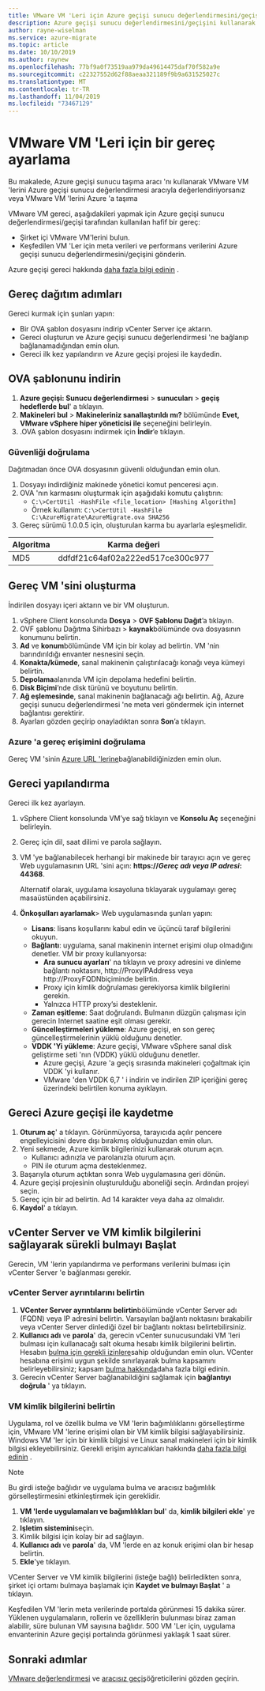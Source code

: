 ```yaml
---
title: VMware VM 'Leri için Azure geçişi sunucu değerlendirmesini/geçişini ayarlama | Microsoft Docs
description: Azure geçişi sunucu değerlendirmesini/geçişini kullanarak VMware VM 'lerinin keşfi, değerlendirmesi ve aracısız geçirilmesi için bir gereç ayarlamayı açıklar.
author: rayne-wiselman
ms.service: azure-migrate
ms.topic: article
ms.date: 10/10/2019
ms.author: raynew
ms.openlocfilehash: 77bf9a0f73519aa979da49614475daf70f582a9e
ms.sourcegitcommit: c22327552d62f88aeaa321189f9b9a631525027c
ms.translationtype: MT
ms.contentlocale: tr-TR
ms.lasthandoff: 11/04/2019
ms.locfileid: "73467129"
---
```

# <a name="set-up-an-appliance-for-vmware-vms"></a>VMware VM 'Leri için bir gereç ayarlama

Bu makalede, Azure geçişi sunucu taşıma aracı 'nı kullanarak VMware VM 'lerini Azure geçişi sunucu değerlendirmesi aracıyla değerlendiriyorsanız veya VMware VM 'lerini Azure 'a taşıma

VMware VM gereci, aşağıdakileri yapmak için Azure geçişi sunucu değerlendirmesi/geçişi tarafından kullanılan hafif bir gereç:

- Şirket içi VMware VM'lerini bulun.
- Keşfedilen VM 'Ler için meta verileri ve performans verilerini Azure geçişi sunucu değerlendirmesini/geçişini gönderin.

Azure geçişi gereci hakkında [daha fazla bilgi edinin](migrate-appliance.md) .


## <a name="appliance-deployment-steps"></a>Gereç dağıtım adımları

Gereci kurmak için şunları yapın:
- Bir OVA şablon dosyasını indirip vCenter Server içe aktarın.
- Gereci oluşturun ve Azure geçişi sunucu değerlendirmesi 'ne bağlanıp bağlanamadığından emin olun.
- Gereci ilk kez yapılandırın ve Azure geçişi projesi ile kaydedin.

## <a name="download-the-ova-template"></a>OVA şablonunu indirin

1. **Azure geçişi: Sunucu değerlendirmesi** > **sunucuları** > **geçiş hedeflerde** **bul**' a tıklayın.
2. **Makineleri bul** > **Makineleriniz sanallaştırıldı mı?** bölümünde **Evet, VMware vSphere hiper yöneticisi ile** seçeneğini belirleyin.
3. .OVA şablon dosyasını indirmek için **İndir**’e tıklayın.



### <a name="verify-security"></a>Güvenliği doğrulama

Dağıtmadan önce OVA dosyasının güvenli olduğundan emin olun.

1. Dosyayı indirdiğiniz makinede yönetici komut penceresi açın.
2. OVA 'nın karmasını oluşturmak için aşağıdaki komutu çalıştırın:
    - ```C:\>CertUtil -HashFile <file_location> [Hashing Algorithm]```
    - Örnek kullanım: ```C:\>CertUtil -HashFile C:\AzureMigrate\AzureMigrate.ova SHA256```
3. Gereç sürümü 1.0.0.5 için, oluşturulan karma bu ayarlarla eşleşmelidir.

  **Algoritma** | **Karma değeri**
  --- | ---
  MD5 | ddfdf21c64af02a222ed517ce300c977


## <a name="create-the-appliance-vm"></a>Gereç VM 'sini oluşturma

İndirilen dosyayı içeri aktarın ve bir VM oluşturun.

1. vSphere Client konsolunda **Dosya** > **OVF Şablonu Dağıt**’a tıklayın.
2. OVF şablonu Dağıtma Sihirbazı > **kaynak**bölümünde ova dosyasının konumunu belirtin.
3. **Ad** ve **konum**bölümünde VM için bir kolay ad belirtin. VM 'nin barındırıldığı envanter nesnesini seçin.
5. **Konakta/kümede**, sanal makinenin çalıştırılacağı konağı veya kümeyi belirtin.
6. **Depolama**alanında VM için depolama hedefini belirtin.
7. **Disk Biçimi**’nde disk türünü ve boyutunu belirtin.
8. **Ağ eşlemesinde**, sanal makinenin bağlanacağı ağı belirtin. Ağ, Azure geçişi sunucu değerlendirmesi 'ne meta veri göndermek için internet bağlantısı gerektirir.
9. Ayarları gözden geçirip onayladıktan sonra **Son**’a tıklayın.


### <a name="verify-appliance-access-to-azure"></a>Azure 'a gereç erişimini doğrulama

Gereç VM 'sinin [Azure URL 'lerine](migrate-support-matrix-vmware.md#assessment-url-access-requirements)bağlanabildiğinizden emin olun.


## <a name="configure-the-appliance"></a>Gereci yapılandırma

Gereci ilk kez ayarlayın.

1. vSphere Client konsolunda VM’ye sağ tıklayın ve **Konsolu Aç** seçeneğini belirleyin.
2. Gereç için dil, saat dilimi ve parola sağlayın.
3. VM 'ye bağlanabilecek herhangi bir makinede bir tarayıcı açın ve gereç Web uygulamasının URL 'sini açın: **https://*Gereç adı veya IP adresi*: 44368**.

   Alternatif olarak, uygulama kısayoluna tıklayarak uygulamayı gereç masaüstünden açabilirsiniz.
4. **Önkoşulları ayarlamak**> Web uygulamasında şunları yapın:
    - **Lisans**: lisans koşullarını kabul edin ve üçüncü taraf bilgilerini okuyun.
    - **Bağlantı**: uygulama, sanal makinenin internet erişimi olup olmadığını denetler. VM bir proxy kullanıyorsa:
        - **Ara sunucu ayarları**' na tıklayın ve proxy adresini ve dinleme bağlantı noktasını, http://ProxyIPAddress veya http://ProxyFQDNbiçiminde belirtin.
        - Proxy için kimlik doğrulaması gerekiyorsa kimlik bilgilerini gerekin.
        - Yalnızca HTTP proxy’si desteklenir.
    - **Zaman eşitleme**: Saat doğrulandı. Bulmanın düzgün çalışması için gerecin Internet saatine eşit olması gerekir.
    - **Güncelleştirmeleri yükleme**: Azure geçişi, en son gereç güncelleştirmelerinin yüklü olduğunu denetler.
    - **VDDK 'Yi yükleme**: Azure geçişi, VMware vSphere sanal disk geliştirme seti 'nın (VDDK) yüklü olduğunu denetler.
        - Azure geçişi, Azure 'a geçiş sırasında makineleri çoğaltmak için VDDK 'yi kullanır.
        - VMware 'den VDDK 6,7 ' i indirin ve indirilen ZIP içeriğini gereç üzerindeki belirtilen konuma ayıklayın.

## <a name="register-the-appliance-with-azure-migrate"></a>Gereci Azure geçişi ile kaydetme

1. **Oturum aç**' a tıklayın. Görünmüyorsa, tarayıcıda açılır pencere engelleyicisini devre dışı bırakmış olduğunuzdan emin olun.
2. Yeni sekmede, Azure kimlik bilgilerinizi kullanarak oturum açın.
    - Kullanıcı adınızla ve parolanızla oturum açın.
    - PIN ile oturum açma desteklenmez.
3. Başarıyla oturum açtıktan sonra Web uygulamasına geri dönün.
2. Azure geçişi projesinin oluşturulduğu aboneliği seçin. Ardından projeyi seçin.
3. Gereç için bir ad belirtin. Ad 14 karakter veya daha az olmalıdır.
4. **Kaydol**' a tıklayın.


## <a name="start-continuous-discovery-by-providing-vcenter-server-and-vm-credential"></a>vCenter Server ve VM kimlik bilgilerini sağlayarak sürekli bulmayı Başlat

Gerecin, VM 'lerin yapılandırma ve performans verilerini bulması için vCenter Server 'e bağlanması gerekir.

### <a name="specify-vcenter-server-details"></a>vCenter Server ayrıntılarını belirtin
1. **VCenter Server ayrıntılarını belirtin**bölümünde vCenter Server adı (FQDN) veya IP adresini belirtin. Varsayılan bağlantı noktasını bırakabilir veya vCenter Server dinlediği özel bir bağlantı noktası belirtebilirsiniz.
2. **Kullanıcı adı** ve **parola**' da, gerecin vCenter sunucusundaki VM 'leri bulması için kullanacağı salt okuma hesabı kimlik bilgilerini belirtin. Hesabın [bulma için gerekli izinlere](migrate-support-matrix-vmware.md#assessment-vcenter-server-permissions)sahip olduğundan emin olun. VCenter hesabına erişimi uygun şekilde sınırlayarak bulma kapsamını belirleyebilirsiniz; kapsam [bulma hakkında](tutorial-assess-vmware.md#scoping-discovery)daha fazla bilgi edinin.
3. Gerecin vCenter Server bağlanabildiğini sağlamak için **bağlantıyı doğrula** ' ya tıklayın.

### <a name="specify-vm-credentials"></a>VM kimlik bilgilerini belirtin
Uygulama, rol ve özellik bulma ve VM 'lerin bağımlılıklarını görselleştirme için, VMware VM 'lerine erişimi olan bir VM kimlik bilgisi sağlayabilirsiniz. Windows VM 'ler için bir kimlik bilgisi ve Linux sanal makineleri için bir kimlik bilgisi ekleyebilirsiniz. Gerekli erişim ayrıcalıkları hakkında [daha fazla bilgi edinin](https://docs.microsoft.com/azure/migrate/migrate-support-matrix-vmware#assessment-vcenter-server-permissions) .

> [!NOTE]
> Bu girdi isteğe bağlıdır ve uygulama bulma ve aracısız bağımlılık görselleştirmesini etkinleştirmek için gereklidir.

1. **VM 'lerde uygulamaları ve bağımlılıkları bul**' da, **kimlik bilgileri ekle**' ye tıklayın.
2. **Işletim sistemini**seçin.
3. Kimlik bilgisi için kolay bir ad sağlayın.
4. **Kullanıcı adı** ve **parola**' da, VM 'lerde en az konuk erişimi olan bir hesap belirtin.
5. **Ekle**'ye tıklayın.

VCenter Server ve VM kimlik bilgilerini (isteğe bağlı) belirledikten sonra, şirket içi ortamı bulmaya başlamak için **Kaydet ve bulmayı Başlat** ' a tıklayın.

Keşfedilen VM 'lerin meta verilerinde portalda görünmesi 15 dakika sürer. Yüklenen uygulamaların, rollerin ve özelliklerin bulunması biraz zaman alabilir, süre bulunan VM sayısına bağlıdır. 500 VM 'Ler için, uygulama envanterinin Azure geçişi portalında görünmesi yaklaşık 1 saat sürer.

## <a name="next-steps"></a>Sonraki adımlar

[VMware değerlendirmesi](tutorial-assess-vmware.md) ve [aracısız geçiş](tutorial-migrate-vmware.md)öğreticilerini gözden geçirin.
